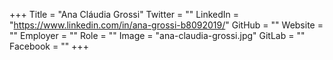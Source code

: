 +++
Title = "Ana Cláudia Grossi"
Twitter = ""
LinkedIn = "https://www.linkedin.com/in/ana-grossi-b8092019/"
GitHub = ""
Website = ""
Employer = ""
Role = ""
Image = "ana-claudia-grossi.jpg"
GitLab = ""
Facebook = ""
+++
